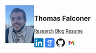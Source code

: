 
<img src="/assets/img/profile_pic.jpg" width="90" height="auto" alt="profile_pic.jpg" align="left" class="profile-pic">

## Thomas Falconer

<a class="nav-link" href="/research/">Research</a>
<a class="nav-link" href="/blog/">Blog</a>
<a class="nav-link" href="/resume/">Resume</a>

[<img src="/assets/img/logos/linkedin.svg" width="30">](https://www.linkedin.com/in/thomas-falconer)
[<img src="/assets/img/logos/scholar.svg" width="30">](https://scholar.google.com/citations?user=LQgjWm0AAAAJ)
[<img src="/assets/img/logos/github.svg" width="30">](https://github.com/tdfalc)
[<img src="/assets/img/logos/gmail.svg" width="30">](mailto:tomdfalc@gmail.com)

